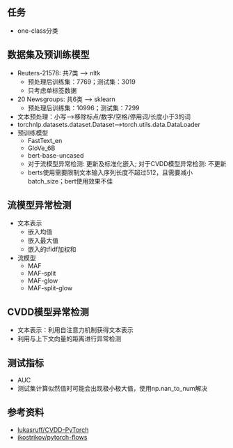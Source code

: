 ## 任务
- one-class分类

## 数据集及预训练模型
- Reuters-21578: 共7类 --> nltk
    - 预处理后训练集：7769；测试集：3019
    - 只考虑单标签数据
- 20 Newsgroups: 共6类 --> sklearn
    - 预处理后训练集：10996；测试集：7299
- 文本预处理：小写-->移除标点/数字/空格/停用词/长度小于3的词
- torchnlp.datasets.dataset.Dataset-->torch.utils.data.DataLoader
- 预训练模型
    - FastText_en
    - GloVe_6B
    - bert-base-uncased
    - 对于流模型异常检测: 更新及标准化嵌入; 对于CVDD模型异常检测: 不更新
    - berts使用需要限制文本输入序列长度不超过512，且需要减小batch_size；bert使用效果不佳

## 流模型异常检测
- 文本表示
    - 嵌入均值
    - 嵌入最大值
    - 嵌入的tfidf加权和
- 流模型
    - MAF
    - MAF-split
    - MAF-glow
    - MAF-split-glow

## CVDD模型异常检测
- 文本表示：利用自注意力机制获得文本表示
- 利用与上下文向量的距离进行异常检测

## 测试指标
- AUC
- 测试集计算似然值时可能会出现极小极大值，使用np.nan_to_num解决

## 参考资料
- [lukasruff/CVDD-PyTorch](https://github.com/lukasruff/CVDD-PyTorch)
- [ikostrikov/pytorch-flows](https://github.com/ikostrikov/pytorch-flows)